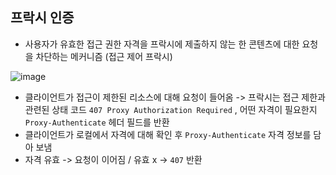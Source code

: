 ## 프락시 인증

- 사용자가 유효한 접근 권한 자격을 프락시에 제출하지 않는 한 콘텐츠에 대한 요청을 차단하는 메커니즘
(접근 제어 프락시)

![image](https://user-images.githubusercontent.com/101736358/208674993-3476ab1c-f701-4672-a12d-fe03614bb3a1.png)
- 클라이언트가 접근이 제한된 리소스에 대해 요청이 들어옴 -> 프락시는 접근 제한과 관련된 상태 코드 `407 Proxy Authorization Required` , 어떤 자격이 필요한지 `Proxy-Authenticate` 헤더 필드를 반환
- 클라이언트가 로컬에서 자격에 대해 확인 후 `Proxy-Authenticate` 자격 정보를 담아 보냄
- 자격 유효 -> 요청이 이어짐 / 유효 x -> `407` 반환